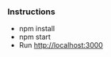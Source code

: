 <h3>Instructions</h3>
<ul>
  <li>npm install</li>
  <li>npm start</li>
  <li>Run <a href="http://localhost:3000" target="_blank">http://localhost:3000</a></li>
</ul>
